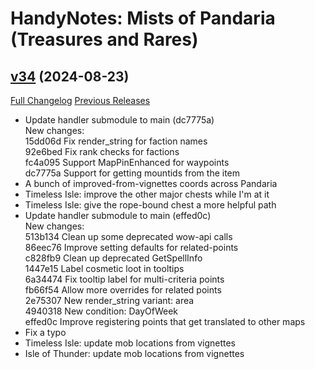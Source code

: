 # HandyNotes: Mists of Pandaria (Treasures and Rares)

## [v34](https://github.com/kemayo/wow-handynotes-lostandfound/tree/v34) (2024-08-23)
[Full Changelog](https://github.com/kemayo/wow-handynotes-lostandfound/compare/v33...v34) [Previous Releases](https://github.com/kemayo/wow-handynotes-lostandfound/releases)

- Update handler submodule to main (dc7775a)  
    New changes:  
    15dd06d Fix render\_string for faction names  
    92e6bed Fix rank checks for factions  
    fc4a095 Support MapPinEnhanced for waypoints  
    dc7775a Support for getting mountids from the item  
- A bunch of improved-from-vignettes coords across Pandaria  
- Timeless Isle: improve the other major chests while I'm at it  
- Timeless Isle: give the rope-bound chest a more helpful path  
- Update handler submodule to main (effed0c)  
    New changes:  
    513b134 Clean up some deprecated wow-api calls  
    86eec76 Improve setting defaults for related-points  
    c828fb9 Clean up deprecated GetSpellInfo  
    1447e15 Label cosmetic loot in tooltips  
    6a34474 Fix tooltip label for multi-criteria points  
    fb66f54 Allow more overrides for related points  
    2e75307 New render\_string variant: area  
    4940318 New condition: DayOfWeek  
    effed0c Improve registering points that get translated to other maps  
- Fix a typo  
- Timeless Isle: update mob locations from vignettes  
- Isle of Thunder: update mob locations from vignettes  
